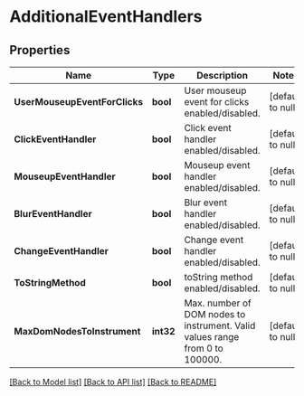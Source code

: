 # AdditionalEventHandlers

## Properties
Name | Type | Description | Notes
------------ | ------------- | ------------- | -------------
**UserMouseupEventForClicks** | **bool** | User mouseup event for clicks enabled/disabled. | [default to null]
**ClickEventHandler** | **bool** | Click event handler enabled/disabled. | [default to null]
**MouseupEventHandler** | **bool** | Mouseup event handler enabled/disabled. | [default to null]
**BlurEventHandler** | **bool** | Blur event handler enabled/disabled. | [default to null]
**ChangeEventHandler** | **bool** | Change event handler enabled/disabled. | [default to null]
**ToStringMethod** | **bool** | toString method enabled/disabled. | [default to null]
**MaxDomNodesToInstrument** | **int32** | Max. number of DOM nodes to instrument. Valid values range from 0 to 100000. | [default to null]

[[Back to Model list]](../README.md#documentation-for-models) [[Back to API list]](../README.md#documentation-for-api-endpoints) [[Back to README]](../README.md)


